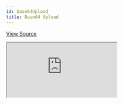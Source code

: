 ```yaml
---
id: base64Upload
title: Base64 Upload
---
```


[View Source](https://github.com/pankod/refine/tree/master/examples/multipartUpload)


<iframe src="https://codesandbox.io/embed/refine-base64-upload-example-tz06h?autoresize=1&fontsize=14&module=%2Fsrc%2Fpages%2Fusers%2Fedit.tsx&theme=dark&view=preview"
    style={{width: "100%", height:"80vh", border: "0px", borderRadius: "8px", overflow:"hidden"}}
    title="refine-base64-upload-example"
    allow="accelerometer; ambient-light-sensor; camera; encrypted-media; geolocation; gyroscope; hid; microphone; midi; payment; usb; vr; xr-spatial-tracking"
    sandbox="allow-forms allow-modals allow-popups allow-presentation allow-same-origin allow-scripts"
></iframe>